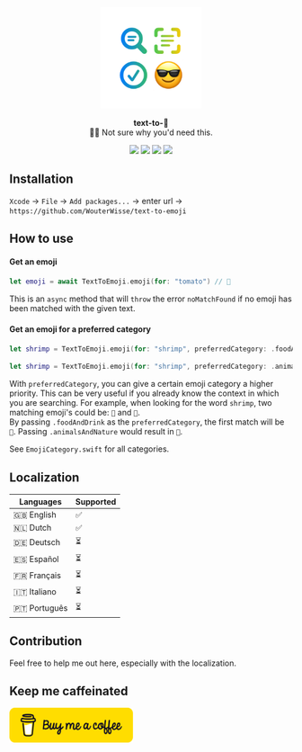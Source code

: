 <p align="center">
   <img width="180" src=".github/assets/icon-readme@2x.png" alt="text-to-emoji">
</p>
<p align="center">
   <strong>text-to-🤩</strong><BR>
   🤷‍♂️ Not sure why you'd need this.
</p>
<p align="center">
   <img src="https://github.com/WouterWisse/text-to-emoji/actions/workflows/main.yml/badge.svg">
   <img src="https://img.shields.io/badge/iOS%20-13+-orange.svg">
   <img src="https://img.shields.io/badge/Swift%20-5.6-orange.svg">
   <a href="https://www.twitter.com/wouterwisse" target="_blank">
      <img src="https://img.shields.io/badge/Contact%20-@wouterwisse-blue.svg">
   </a>
</p>

## Installation
`Xcode` → `File` → `Add packages...` → enter url → `https://github.com/WouterWisse/text-to-emoji`

## How to use
#### Get an emoji
```swift
let emoji = await TextToEmoji.emoji(for: "tomato") // 🍅
```
This is an `async` method that will `throw` the error `noMatchFound` if no emoji has been matched with the given text.

#### Get an emoji for a preferred category
```swift
let shrimp = TextToEmoji.emoji(for: "shrimp", preferredCategory: .foodAndDrink) // 🍤
```
```swift
let shrimp = TextToEmoji.emoji(for: "shrimp", preferredCategory: .animalsAndNature) // 🦐
```
With `preferredCategory`, you can give a certain emoji category a higher priority. This can be very useful if you already know the context in which you are searching. For example, when looking for the word `shrimp`, two matching emoji's could be: `🦐` and `🍤`.<br/>
By passing `.foodAndDrink` as the `preferredCategory`, the first match will be `🍤`. Passing `.animalsAndNature` would result in `🦐`.

See `EmojiCategory.swift` for all categories.

## Localization
| Languages    | Supported   |
|--------------|-------------|
| 🇬🇧 English   | ✅          |
| 🇳🇱 Dutch     | ✅          |
| 🇩🇪 Deutsch   | ⏳          |
| 🇪🇸 Español   | ⏳          |
| 🇫🇷 Français  | ⏳          |
| 🇮🇹 Italiano  | ⏳          |
| 🇵🇹 Português | ⏳          |

## Contribution
Feel free to help me out here, especially with the localization.

## Keep me caffeinated
<a href="https://www.buymeacoffee.com/wouterwisse" target="_blank">
   <img width="220" src=".github/assets/bmc-button.png" alt="Buy me a Coffee">
</a>
